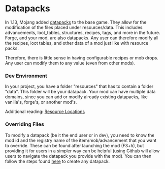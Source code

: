 Datapacks
=========
In 1.13, Mojang added [datapacks][datapack] to the base game. They allow for the modification of the files placed under resources/data.
This includes advancements, loot_tables, structures, recipes, tags, and more in the future.
Forge, and your mod, are also datapacks. Any user can therefore modify all the recipes, loot tables, and other data of a mod just like with resource packs.

Therefore, there is little sense in having configurable recipes or mob drops. Any user can modify them to any value (even from other mods).

### Dev Environment
In your project, you have a folder "resources" that has to contain a folder "data". This folder will be your datapack. 
Your mod can have multiple data domains, since you can add or modify already existing datapacks, like vanilla's, forge's, or another mod's. 

Additional reading: [Resource Locations][resourcelocation]

### Overriding Files
To modify a datapack (be it the end user or in dev), you need to know the mod id and the registry name of the item/mob/advancement that you want to override. 
These can be found after launching the mod (F3+h), but providing it for users in a simpler way can be helpful (using Github will allow users to navigate the datapack you provide with the mod).
You can then follow the steps found [here][createdatapack] to create any datapack.

[resourcelocation]: resources.md
[datapack]: https://minecraft.gamepedia.com/Data_pack
[createdatapack]: https://minecraft.gamepedia.com/Tutorials/Creating_a_data_pack
